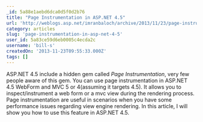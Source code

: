 ```yaml
---
_id: 5a88e1aebd6dca0d5f0d2b76
title: "Page Instrumentation in ASP.NET 4.5"
url: 'http://weblogs.asp.net/imranbaloch/archive/2013/11/23/page-instrumentation-in-asp-net-4-5.aspx'
category: articles
slug: 'page-instrumentation-in-asp-net-4-5'
user_id: 5a83ce59d6eb0005c4ecda2c
username: 'bill-s'
createdOn: '2013-11-23T09:55:33.000Z'
tags: []
---
```


ASP.NET 4.5 include a hidden gem called <i>Page Instrumentation</i>, very few people aware of this gem. You can use page instrumentation in ASP.NET 4.5 WebForm and MVC 5 or 4(assuming it targets 4.5). It allows you to inspect/instrument a web form or a mvc view during the rendering process. Page instrumentation are useful in scenarios when you have some performance issues regarding view engine rendering. In this article, I will show you how to use this feature in ASP.NET 4.5.
